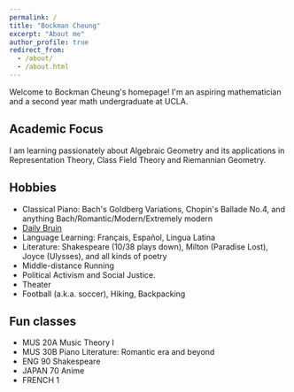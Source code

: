 ```yaml
---
permalink: /
title: "Bockman Cheung"
excerpt: "About me"
author_profile: true
redirect_from: 
  - /about/
  - /about.html
---
```



Welcome to Bockman Cheung's homepage! I'm an aspiring mathematician and a second year math undergraduate at UCLA. 

Academic Focus
------
I am learning passionately about Algebraic Geometry and its applications in Representation Theory, Class Field Theory and Riemannian Geometry.

Hobbies
------
* Classical Piano: Bach's Goldberg Variations, Chopin's Ballade No.4, and anything Bach/Romantic/Modern/Extremely modern
* <a href="https://dailybruin.com/author/bockman-cheung"> Daily Bruin </a>
* Language Learning: Français, Español, Lingua Latina
* Literature: Shakespeare (10/38 plays down), Milton (Paradise Lost), Joyce (Ulysses), and all kinds of poetry
* Middle-distance Running 
* Political Activism and Social Justice.
* Theater
* Football (a.k.a. soccer), Hiking, Backpacking
  
Fun classes
------
* MUS 20A Music Theory I
* MUS 30B Piano Literature: Romantic era and beyond
* ENG 90 Shakespeare
* JAPAN 70 Anime
* FRENCH 1
